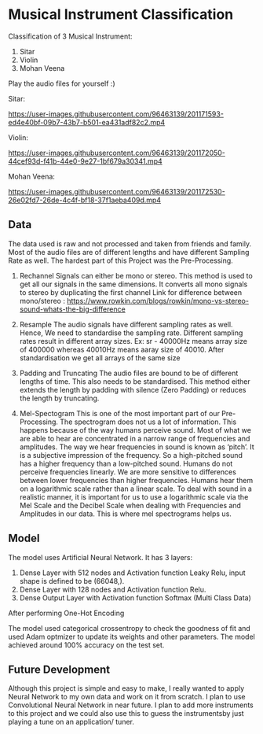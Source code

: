 

# Musical Instrument Classification

Classification of 3 Musical Instrument:
1. Sitar
2. Violin
3. Mohan Veena

Play the audio files for yourself :)

Sitar:

https://user-images.githubusercontent.com/96463139/201171593-ed4e40bf-09b7-43b7-b501-ea431adf82c2.mp4

Violin:

https://user-images.githubusercontent.com/96463139/201172050-44cef93d-f41b-44e0-9e27-1bf679a30341.mp4

Mohan Veena:

https://user-images.githubusercontent.com/96463139/201172530-26e02fd7-26de-4c4f-bf18-37f1aeba409d.mp4


## Data
The data used is raw and not processed and taken from friends and family. Most of the audio files are of different lengths and have different Sampling Rate as well.
The hardest part of this Project was the Pre-Processing.

1. Rechannel
  Signals can either be mono or stereo. This method is used to get all our signals in the same dimensions.
  It converts all mono signals to stereo by duplicating the first channel
  Link for difference between mono/stereo : https://www.rowkin.com/blogs/rowkin/mono-vs-stereo-sound-whats-the-big-difference 

2. Resample
  The audio signals have different sampling rates as well. Hence, We need to standardise the sampling rate.
  Different sampling rates result in different array sizes. Ex: sr - 40000Hz means array size of 400000 whereas 40010Hz means aaray size of 40010.
  After standardisation we get all arrays of the same size

3. Padding and Truncating
  The audio files are bound to be of different lengths of time. This also needs to be standardised.
  This method either extends the length by padding with silence (Zero Padding) or reduces the length by truncating.

4. Mel-Spectogram
  This is one of the most important part of our Pre-Processing.
  The spectrogram does not us a lot of information.
  This happens because of the way humans perceive sound. Most of what we are able to hear are concentrated in a narrow range of frequencies and amplitudes.
  The way we hear frequencies in sound is known as ‘pitch’. It is a subjective impression of the frequency. So a high-pitched sound has a higher frequency than a low-pitched sound. Humans do not perceive frequencies linearly. We are more sensitive to differences between lower frequencies than higher frequencies.
  Humans hear them on a logarithmic scale rather than a linear scale.
  To deal with sound in a realistic manner, it is important for us to use a logarithmic scale via the Mel Scale and the Decibel Scale when dealing with Frequencies and Amplitudes in our data.
  This is where mel spectrograms helps us.

## Model
The model uses Artificial Neural Network. It has 3 layers:

1. Dense Layer with 512 nodes and Activation function Leaky Relu, input shape is defined to be (66048,).
2. Dense Layer with 128 nodes and Activation function Relu.
3. Dense Output Layer with Activation function Softmax (Multi Class Data)


After performing One-Hot Encoding

The model used categorical crossentropy to check the goodness of fit and used Adam optmizer to update its weights and other parameters. The model achieved around 100% accuracy on the test set.




## Future Development
Although this project is simple and easy to make, I really wanted to apply Neural Network to my own data and work on it from scratch.
I plan to use Convolutional Neural Network in near future.
I plan to add more instruments to this project and we could also use this to guess the instrumentsby just playing a tune on an application/ tuner.



